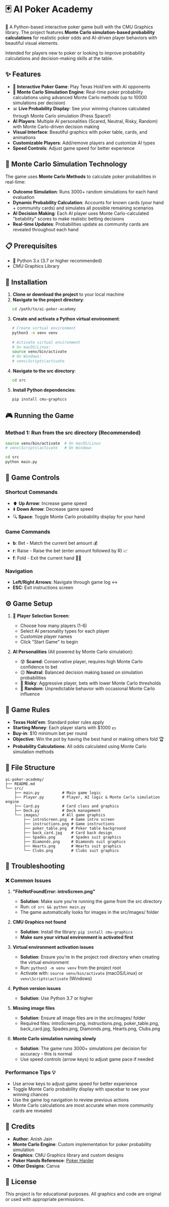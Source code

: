# 🃏 AI Poker Academy

🎯 A Python-based interactive poker game built with the CMU Graphics library. The project features **Monte Carlo simulation-based probability calculations** for realistic poker odds and AI-driven player behaviors with beautiful visual elements.

Intended for players new to poker or looking to improve probability calculations and decision-making skills at the table.

## ✨ Features

- 🤖 **Interactive Poker Game**: Play Texas Hold'em with AI opponents
- 🎲 **Monte Carlo Simulation Engine**: Real-time poker probability calculations using advanced Monte Carlo methods (up to 10000 simulations per decision)
- 📊 **Live Probability Display**: See your winning chances calculated through Monte Carlo simulation (Press Space!)
- **AI Players**: Multiple AI personalities (Scared, Neutral, Risky, Random) with Monte Carlo-driven decision making
- **Visual Interface**: Beautiful graphics with poker table, cards, and animations
- **Customizable Players**: Add/remove players and customize AI types
- **Speed Controls**: Adjust game speed for better experience

## 🧮 Monte Carlo Simulation Technology

The game uses  **Monte Carlo Methods** to calculate poker probabilities in real-time:

- **Outcome Simulation**: Runs 3000+ random simulations for each hand evaluation
- **Dynamic Probability Calculation**: Accounts for known cards (your hand + community cards) and simulates all possible remaining scenarios
- **AI Decision Making**: Each AI player uses Monte Carlo-calculated "betability" scores to make realistic betting decisions
- **Real-time Updates**: Probabilities update as community cards are revealed throughout each hand

## 📋 Prerequisites

- 🐍 Python 3.x (3.7 or higher recommended)
- CMU Graphics Library

## 🚀 Installation

1. **Clone or download the project** to your local machine
2. **Navigate to the project directory**:
   
```bash
   cd /path/to/ai-poker-academy
```

3. **Create and activate a Python virtual environment**:
   
```bash
   # Create virtual environment
   python3 -m venv venv
   
   # Activate virtual environment
   # On macOS/Linux:
   source venv/bin/activate
   # On Windows:
   # venv\Scripts\activate
```

4. **Navigate to the src directory**:
   
```bash
   cd src
```

5. **Install Python dependencies**:
   
```bash
   pip install cmu-graphics
```

## 🎮 Running the Game

### Method 1: Run from the src directory (Recommended)
```bash
source venv/bin/activate  # On macOS/Linux
# venv\Scripts\activate   # On Windows

cd src
python main.py
```

## 🎲 Game Controls

### Shortcut Commands
- ⬆️ **Up Arrow**: Increase game speed
- ⬇️ **Down Arrow**: Decrease game speed
- 🔍 **Space**: Toggle Monte Carlo probability display for your hand

### Game Commands
- **b**: Bet - Match the current bet amount 💰
- **r**: Raise - Raise the bet (enter amount followed by R) 📈
- **f**: Fold - Exit the current hand 🙅‍♂️

### Navigation
- **Left/Right Arrows**: Navigate through game log ↔️
- **ESC**: Exit instructions screen

## ⚙️ Game Setup

1. 👥 **Player Selection Screen**: 
   - Choose how many players (1-6) 
   - Select AI personality types for each player
   - Customize player names
   - Click "Start Game" to begin

2. **AI Personalities** (All powered by Monte Carlo simulation):
   - 😰 **Scared**: Conservative player, requires high Monte Carlo confidence to bet
   - 😐 **Neutral**: Balanced decision making based on simulation probabilities
   - 😤 **Risky**: Aggressive player, bets with lower Monte Carlo thresholds
   - 🎲 **Random**: Unpredictable behavior with occasional Monte Carlo influence

## 📖 Game Rules

- **Texas Hold'em**: Standard poker rules apply
- **Starting Money**: Each player starts with $1000 💵
- **Buy-in**: $10 minimum bet per round
- **Objective**: Win the pot by having the best hand or making others fold 🏆
- **Probability Calculations**: All odds calculated using Monte Carlo simulation methods

## 📁 File Structure

```
ai-poker-academy/
├── README.md
└── src/
    ├── main.py          # Main game logic
    ├── Player.py        # Player, AI logic & Monte Carlo simulation engine
    ├── Card.py          # Card class and graphics
    ├── Deck.py          # Deck management
    └── images/          # All game graphics
        ├── introScreen.png  # Game intro screen
        ├── instructions.png # Game instructions
        ├── poker_table.png  # Poker table background
        ├── back_card.jpg    # Card back design
        ├── Spades.png       # Spades suit graphics
        ├── Diamonds.png     # Diamonds suit graphics
        ├── Hearts.png       # Hearts suit graphics
        └── Clubs.png        # Clubs suit graphics
```

## 🔧 Troubleshooting

### ❌ Common Issues

1. **"FileNotFoundError: introScreen.png"** 
   - **Solution**: Make sure you're running the game from the src directory
   - Run: `cd src && python main.py`
   - The game automatically looks for images in the src/images/ folder

2. **CMU Graphics not found**
   - **Solution**: Install the library: `pip install cmu-graphics`
   - **Make sure your virtual environment is activated first**

3. **Virtual environment activation issues**
   - **Solution**: Ensure you're in the project root directory when creating the virtual environment
   - Run: `python3 -m venv venv` from the project root
   - Activate with: `source venv/bin/activate` (macOS/Linux) or `venv\Scripts\activate` (Windows)

4. **Python version issues**
   - **Solution**: Use Python 3.7 or higher

5. **Missing image files**
   - **Solution**: Ensure all image files are in the src/images/ folder
   - Required files: introScreen.png, instructions.png, poker_table.png, back_card.jpg, Spades.png, Diamonds.png, Hearts.png, Clubs.png

6. **Monte Carlo simulation running slowly**
   - **Solution**: The game runs 3000+ simulations per decision for accuracy - this is normal
   - Use speed controls (arrow keys) to adjust game pace if needed

### Performance Tips 💡

- Use arrow keys to adjust game speed for better experience
- Toggle Monte Carlo probability display with spacebar to see your winning chances
- Use the game log navigation to review previous actions
- Monte Carlo calculations are most accurate when more community cards are revealed

## 👏 Credits

- **Author**: Anish Jain
- **Monte Carlo Engine**: Custom implementation for poker probability simulation
- **Graphics**: CMU Graphics library and custom designs
- **Poker Hands Reference**: [Poker Harder](https://www.pokerharder.com/img/p/3/pokerhands_big.jpg)
- **Other Designs**: Canva

## 📄 License

This project is for educational purposes. All graphics and code are original or used with appropriate permissions.
